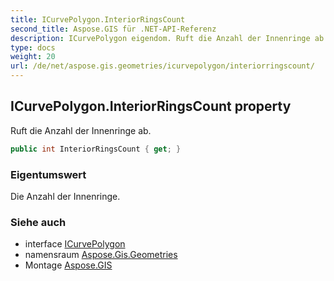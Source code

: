 ```yaml
---
title: ICurvePolygon.InteriorRingsCount
second_title: Aspose.GIS für .NET-API-Referenz
description: ICurvePolygon eigendom. Ruft die Anzahl der Innenringe ab.
type: docs
weight: 20
url: /de/net/aspose.gis.geometries/icurvepolygon/interiorringscount/
---
```

## ICurvePolygon.InteriorRingsCount property

Ruft die Anzahl der Innenringe ab.

```csharp
public int InteriorRingsCount { get; }
```

### Eigentumswert

Die Anzahl der Innenringe.

### Siehe auch

* interface [ICurvePolygon](../)
* namensraum [Aspose.Gis.Geometries](../../icurvepolygon/)
* Montage [Aspose.GIS](../../../)


